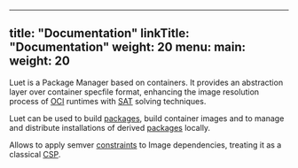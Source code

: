 
---
title: "Documentation"
linkTitle: "Documentation"
weight: 20
menu:
  main:
    weight: 20
---

Luet is a Package Manager based on containers. It provides an abstraction layer over container specfile format, enhancing the image resolution process of [OCI](https://en.wikipedia.org/wiki/Open_Container_Initiative) runtimes with [SAT](https://en.wikipedia.org/wiki/Boolean_satisfiability_problem) solving techniques.

Luet can be used to build [packages](/docs/docs/concepts/packages/), build container images and to manage and distribute installations of derived [packages](/docs/docs/concepts/packages/) locally.

Allows to apply semver [constraints](/docs/docs/concepts/constraints/) to Image dependencies, treating it as a classical [CSP](https://en.wikipedia.org/wiki/Constraint_satisfaction_problem).


